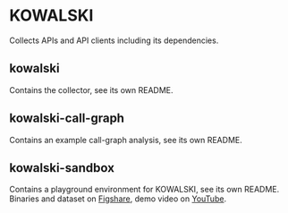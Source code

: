 # KOWALSKI

Collects APIs and API clients including its dependencies.

## kowalski

Contains the collector, see its own README.

## kowalski-call-graph

Contains an example call-graph analysis, see its own README.

## kowalski-sandbox

Contains a playground environment for KOWALSKI, see its own README.
Binaries and dataset on [Figshare](https://figshare.com/projects/KOWALSKI_ICSME_Tools_2017/22756), demo video on [YouTube](https://youtu.be/zdx28GnoSRQ).
